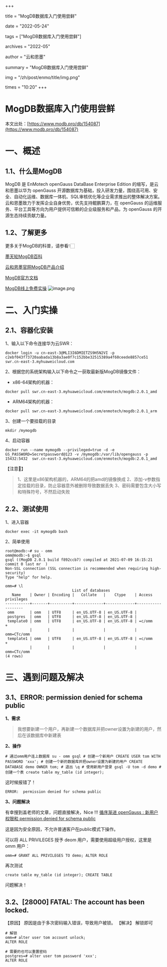 +++

title = "MogDB数据库入门使用尝鲜" 

date = "2022-05-24" 

tags = ["MogDB数据库入门使用尝鲜"] 

archives = "2022-05" 

author = "云和恩墨" 

summary = "MogDB数据库入门使用尝鲜"

img = "/zh/post/enmo/title/img.png" 

times = "10:20"
+++

# MogDB数据库入门使用尝鲜

本文出处：[https://www.modb.pro/db/154087](https://www.modb.pro/db/154087)

# 一、概述

## 1.1、什么是MogDB

MogDB 是 EnMotech openGauss DataBase Enterprise Edition 的缩写，是云和恩墨以华为 openGauss 开源数据库为基础，投入研发力量，围绕高可用、安全、自动化运维、数据库一体机、SQL审核优化等企业需求推出的整体解决方案。云和恩墨致力于发挥企业自身优势，优先支持鲲鹏算力，在 openGauss 的运维服务、平台工具等方向为用户提供可信赖的企业级服务和产品，为 openGauss 的开源生态持续贡献力量。

## 1.2、了解更多

更多关于MogDB的科普，请参看👇🏻

[墨天轮MogDB百科](https://www.modb.pro/wiki/641)

[云和恩墨官网MogDB产品介绍](https://enmotech.com/products/MogDB)

[MogDB官方文档](https://docs.mogdb.io/zh/mogdb/v2.0.1/overview)

[MogDB线上免费实操](https://www.modb.pro/terminal)
![image.png](../images/20211102-0ab6692e-6bb4-498b-a2e9-58fe4f0b720d.png)

# 二、入门实操

## 2.1、容器化安装

1、输入以下命令连接华为云SWR：

```
docker login -u cn-east-3@MLI3I6DMIETZS9H5N2VI -p c2ebf043f73720aabada13b8a3ae0f7c152bbe32515389a4f60ceede8857ce51 swr.cn-east-3.myhuaweicloud.com 
```

2、根据您的系统架构输入以下命令之一获取最新版MogDB镜像文件：

- x86-64架构的机器：

```
docker pull swr.cn-east-3.myhuaweicloud.com/enmotech/mogdb:2.0.1_amd 
```

- ARM64架构的机器：

```
docker pull swr.cn-east-3.myhuaweicloud.com/enmotech/mogdb:2.0.1_arm 
```

3、创建一个要挂载的目录

```
mkdir /mymogdb 
```

4、启动容器

```
docker run --name mymogdb --privileged=true -d -e GS_PASSWORD=Secretpassword@123 -v /mymogdb:/var/lib/opengauss -p 15432:5432  swr.cn-east-3.myhuaweicloud.com/enmotech/mogdb:2.0.1_amd 
```

【注意📢】

> 1、这里是x86架构机器的，ARM64的把amd的镜像换成
> 2、添加-v参数指定挂载的目录，防止容器意外被删除导致数据丢失
> 3、密码需要包含大小写和特殊符号，不然启动失败

## 2.2、测试使用

1、进入容器

```
docker exec -it mymogdb bash 
```

2、简单使用

```
root@modb:~# su - omm
omm@modb:~$ gsql
gsql ((MogDB 2.0.1 build f892ccb7) compiled at 2021-07-09 16:15:21 commit 0 last mr  )
Non-SSL connection (SSL connection is recommended when requiring high-security)
Type "help" for help.

omm=# \l
                              List of databases
   Name    | Owner | Encoding |   Collate   |    Ctype    | Access privileges 
-----------+-------+----------+-------------+-------------+-------------------
 omm       | omm   | UTF8     | en_US.UTF-8 | en_US.UTF-8 | 
 postgres  | omm   | UTF8     | en_US.UTF-8 | en_US.UTF-8 | 
 template0 | omm   | UTF8     | en_US.UTF-8 | en_US.UTF-8 | =c/omm           +
           |       |          |             |             | omm=CTc/omm
 template1 | omm   | UTF8     | en_US.UTF-8 | en_US.UTF-8 | =c/omm           +
           |       |          |             |             | omm=CTc/omm
(4 rows)
```

# 三、遇到问题及解决

## 3.1、ERROR: permission denied for schema public

**1、需求**

> 我想要新建一个用户，再新建一个数据库并把owner设置为新建的用户，然后在该数据库中新建表

**2、操作**

```
# 通过omm用户连上数据库 su - omm gsql # 创建一个新用户 CREATE USER tom WITH PASSWORD 'xxx'; # 创建一个新的数据库并把owner设置为新建的用户 CREATE DATABASE demo OWNER tom; # 退出 \q # 使用新用户登录 gsql -U tom -d demo # 创建一个表 create table my_table (id integer); 
```

这时候报错了！

```
ERROR:  permission denied for schema public 
```

**3、问题解决**

有幸搜到盖老师的文章，问题直接解决，Nice !!!
[循序渐进 openGauss : 新用户权限和 permission denied for schema public](https://www.modb.pro/db/27573)

这是因为安全原因，不允许普通客户在public模式下操作。

可以将 ALL PRIVILEGES 授予 deom 用户，需要使用超级用户授权，这里是 omm 用户：

```
omm=# GRANT ALL PRIVILEGES TO demo; ALTER ROLE 
```

再次测试

```
create table my_table (id integer); CREATE TABLE 
```

问题解决！

## 3.2、[28000] FATAL: The account has been locked.

【原因】
原因是由于多次密码输入错误，导致用户被锁。
【解决】
解锁即可

```
# 解锁
omm=# alter user tom account unlock;
ALTER ROLE

# 需要的也可以重置密码
postgres=# alter user tom password 'xxx';
ALTER ROLE
```
